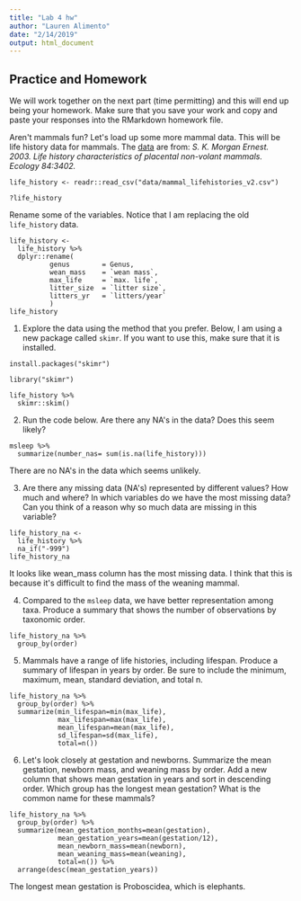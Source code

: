 ```yaml
---
title: "Lab 4 hw"
author: "Lauren Alimento"
date: "2/14/2019"
output: html_document
---
```

## Practice and Homework
We will work together on the next part (time permitting) and this will end up being your homework. Make sure that you save your work and copy and paste your responses into the RMarkdown homework file.

Aren't mammals fun? Let's load up some more mammal data. This will be life history data for mammals. The [data](http://esapubs.org/archive/ecol/E084/093/) are from: *S. K. Morgan Ernest. 2003. Life history characteristics of placental non-volant mammals. Ecology 84:3402.*  

```{r}
life_history <- readr::read_csv("data/mammal_lifehistories_v2.csv")
```
```{r}
?life_history
```

Rename some of the variables. Notice that I am replacing the old `life_history` data.
```{r}
life_history <- 
  life_history %>% 
  dplyr::rename(
          genus        = Genus,
          wean_mass    = `wean mass`,
          max_life     = `max. life`,
          litter_size  = `litter size`,
          litters_yr   = `litters/year`
          )
life_history
```

1. Explore the data using the method that you prefer. Below, I am using a new package called `skimr`. If you want to use this, make sure that it is installed.
```{r}
install.packages("skimr")
```

```{r}
library("skimr")
```

```{r}
life_history %>% 
  skimr::skim()
```

2. Run the code below. Are there any NA's in the data? Does this seem likely?
```{r}
msleep %>% 
  summarize(number_nas= sum(is.na(life_history)))
```
There are no NA's in the data which seems unlikely.

3. Are there any missing data (NA's) represented by different values? How much and where? In which variables do we have the most missing data? Can you think of a reason why so much data are missing in this variable?
```{r}
life_history_na <- 
  life_history %>% 
  na_if("-999")
life_history_na
```
It looks like wean_mass column has the most missing data. I think that this is because it's difficult to find the mass of the weaning mammal.

4. Compared to the `msleep` data, we have better representation among taxa. Produce a summary that shows the number of observations by taxonomic order.
```{r}
life_history_na %>% 
  group_by(order)

```

5. Mammals have a range of life histories, including lifespan. Produce a summary of lifespan in years by order. Be sure to include the minimum, maximum, mean, standard deviation, and total n.
```{r}
life_history_na %>%
  group_by(order) %>% 
  summarize(min_lifespan=min(max_life),
            max_lifespan=max(max_life),
            mean_lifespan=mean(max_life),
            sd_lifespan=sd(max_life),
            total=n())
```

6. Let's look closely at gestation and newborns. Summarize the mean gestation, newborn mass, and weaning mass by order. Add a new column that shows mean gestation in years and sort in descending order. Which group has the longest mean gestation? What is the common name for these mammals?

```{r}
life_history_na %>% 
  group_by(order) %>% 
  summarize(mean_gestation_months=mean(gestation),
            mean_gestation_years=mean(gestation/12),
            mean_newborn_mass=mean(newborn),
            mean_weaning_mass=mean(weaning),
            total=n()) %>% 
  arrange(desc(mean_gestation_years))
```
The longest mean gestation is Proboscidea, which is elephants.
